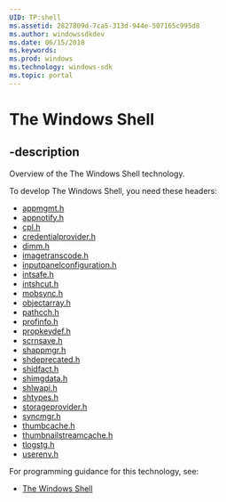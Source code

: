 ```yaml
---
UID: TP:shell
ms.assetid: 2827809d-7ca5-313d-944e-507165c995d8
ms.author: windowssdkdev
ms.date: 06/15/2018
ms.keywords: 
ms.prod: windows
ms.technology: windows-sdk
ms.topic: portal
---
```


# The Windows Shell

## -description

Overview of the The Windows Shell technology.

To develop The Windows Shell, you need these headers:

 * [appmgmt.h](../appmgmt/index.md)
 * [appnotify.h](../appnotify/index.md)
 * [cpl.h](../cpl/index.md)
 * [credentialprovider.h](../credentialprovider/index.md)
 * [dimm.h](../dimm/index.md)
 * [imagetranscode.h](../imagetranscode/index.md)
 * [inputpanelconfiguration.h](../inputpanelconfiguration/index.md)
 * [intsafe.h](../intsafe/index.md)
 * [intshcut.h](../intshcut/index.md)
 * [mobsync.h](../mobsync/index.md)
 * [objectarray.h](../objectarray/index.md)
 * [pathcch.h](../pathcch/index.md)
 * [profinfo.h](../profinfo/index.md)
 * [propkeydef.h](../propkeydef/index.md)
 * [scrnsave.h](../scrnsave/index.md)
 * [shappmgr.h](../shappmgr/index.md)
 * [shdeprecated.h](../shdeprecated/index.md)
 * [shidfact.h](../shidfact/index.md)
 * [shimgdata.h](../shimgdata/index.md)
 * [shlwapi.h](../shlwapi/index.md)
 * [shtypes.h](../shtypes/index.md)
 * [storageprovider.h](../storageprovider/index.md)
 * [syncmgr.h](../syncmgr/index.md)
 * [thumbcache.h](../thumbcache/index.md)
 * [thumbnailstreamcache.h](../thumbnailstreamcache/index.md)
 * [tlogstg.h](../tlogstg/index.md)
 * [userenv.h](../userenv/index.md)

For programming guidance for this technology, see:
* [The Windows Shell](/windows/desktop/shell)

